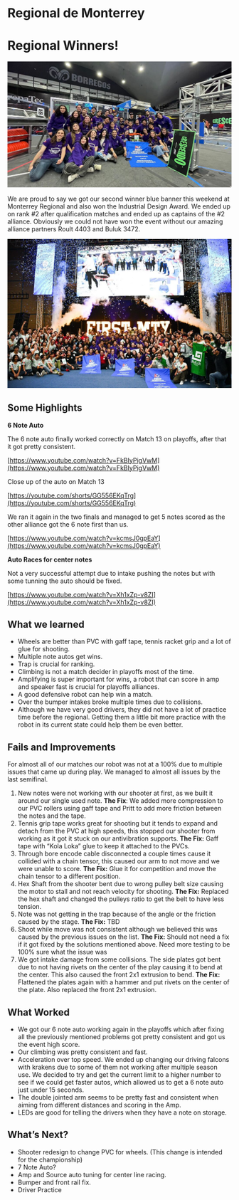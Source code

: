 # Regional de Monterrey

# Regional Winners!

![Team Photo](Team%20Photo.jpeg)

We are proud to say we got our second winner blue banner this weekend at Monterrey Regional and also won the Industrial Design Award. We ended up on rank #2 after qualification matches and ended up as captains of the #2 alliance. Obviously we could not have won the event without our amazing alliance partners Roult 4403 and Buluk 3472.

![Winning Alliance](Alliance%20Photo.jpeg)

## Some Highlights

**6 Note Auto**

The 6 note auto finally worked correctly on Match 13 on playoffs, after that it got pretty consistent.

[https://www.youtube.com/watch?v=FkBIyPigVwM](https://www.youtube.com/watch?v=FkBIyPigVwM)

Close up of the auto on Match 13

[https://youtube.com/shorts/GG556EKqTrg](https://youtube.com/shorts/GG556EKqTrg)

We ran it again in the two finals and managed to get 5 notes scored as the other alliance got the 6 note first than us.

[https://www.youtube.com/watch?v=kcmsJ0gpEaY](https://www.youtube.com/watch?v=kcmsJ0gpEaY)

**Auto Races for center notes**

Not a very successful attempt due to intake pushing the notes but with some tunning the auto should be fixed.

[https://www.youtube.com/watch?v=Xh1xZp-v8ZI](https://www.youtube.com/watch?v=Xh1xZp-v8ZI)

## What we learned

-   Wheels are better than PVC with gaff tape, tennis racket grip and a lot of glue for shooting.
-   Multiple note autos get wins.
-   Trap is crucial for ranking.
-   Climbing is not a match decider in playoffs most of the time.
-   Amplifying is super important for wins, a robot that can score in amp and speaker fast is crucial for playoffs alliances.
-   A good defensive robot can help win a match.
-   Over the bumper intakes broke multiple times due to collisions.
-   Although we have very good drivers, they did not have a lot of practice time before the regional. Getting them a little bit more practice with the robot in its current state could help them be even better.

## Fails and Improvements

For almost all of our matches our robot was not at a 100% due to multiple issues that came up during play. We managed to almost all issues by the last semifinal.

1. New notes were not working with our shooter at first, as we built it around our single used note.
   **The Fix**: We added more compression to our PVC rollers using gaff tape and Pritt to add more friction between the notes and the tape.
2. Tennis grip tape works great for shooting but it tends to expand and detach from the PVC at high speeds, this stopped our shooter from working as it got it stuck on our antivibration supports.
   **The Fix:** Gaff tape with “Kola Loka” glue to keep it attached to the PVCs.
3. Through bore encode cable disconnected a couple times cause it collided with a chain tensor, this caused our arm to not move and we were unable to score.
   **The Fix:** Glue it for competition and move the chain tensor to a different position.
4. Hex Shaft from the shooter bent due to wrong pulley belt size causing the motor to stall and not reach velocity for shooting.
   **The Fix:** Replaced the hex shaft and changed the pulleys ratio to get the belt to have less tension.
5. Note was not getting in the trap because of the angle or the friction caused by the stage.
   **The Fix:** TBD
6. Shoot while move was not consistent although we believed this was caused by the previous issues on the list.
   **The Fix:** Should not need a fix if it got fixed by the solutions mentioned above. Need more testing to be 100% sure what the issue was
7. We got intake damage from some collisions. The side plates got bent due to not having rivets on the center of the play causing it to bend at the center. This also caused the front 2x1 extrusion to bend.
   **The Fix:** Flattened the plates again with a hammer and put rivets on the center of the plate. Also replaced the front 2x1 extrusion.

## What Worked

-   We got our 6 note auto working again in the playoffs which after fixing all the previously mentioned problems got pretty consistent and got us the event high score.
-   Our climbing was pretty consistent and fast.
-   Acceleration over top speed. We ended up changing our driving falcons with krakens due to some of them not working after multiple season use. We decided to try and get the current limit to a higher number to see if we could get faster autos, which allowed us to get a 6 note auto just under 15 seconds.
-   The double jointed arm seems to be pretty fast and consistent when aiming from different distances and scoring in the Amp.
-   LEDs are good for telling the drivers when they have a note on storage.

## What’s Next?

-   Shooter redesign to change PVC for wheels. (This change is intended for the championship)
-   7 Note Auto?
-   Amp and Source auto tuning for center line racing.
-   Bumper and front rail fix.
-   Driver Practice
